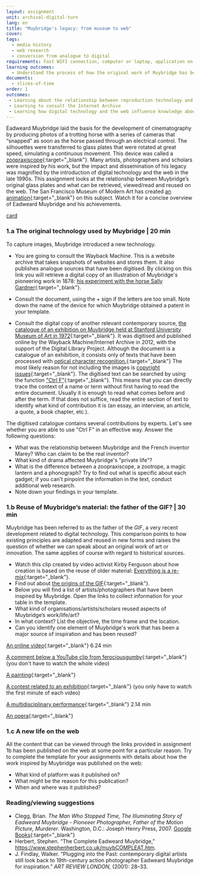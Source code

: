 ```yaml
---
layout: assignment
unit: archival-digital-turn
lang: en
title: "Muybridge's legacy: from museum to web"
cover:
tags:
  - media history
  - web research
  - conversion from analogue to digital
requirements: Fast WIFI connection, computer or laptop, application on laptop or computer to view video,
learning outcomes:
  - Understand the process of how the original work of Muybridge has been re-used and explain its presence on the web
documents:
  - slices-of-time
order: 1
outcomes:
 - Learning about the relationship between reproduction technology and reuse of material in the analogue era
 - Learning to consult the Internet Archive
 - Learning how digital technology and the web influence knowledge about an artist/photographer 
---
```


Eadweard Muybridge laid the basis for the development of cinematography by producing photos of a trotting horse with a series of cameras that “snapped” as soon as the horse passed through an electrical control. The silhouettes were transferred to glass plates that were rotated at great speed, simulating a continuous movement. This device was called a [zoopraxiscope](https://en.wikipedia.org/wiki/Zoopraxiscope){:target="_blank"}. Many artists, photographers and scholars were inspired by his work, but the impact and dissemination of his legacy was magnified by the introduction of digital technology and the web in the late 1990s.
This assignment looks at the relationship between Muybridge’s original glass plates and what can be retrieved,
viewed/read and reused on the web. The San Francisco Museum of Modern Art has created [an animation](https://youtu.be/wNU7sXkZmSw){:target="_blank"} on this subject. Watch it for a concise overview of Eadweard Muybridge and his achievements.

[card](slices-of-time)

<!-- more -->

<!-- briefing-student -->

### 1.a The original technology used by Muybridge | 20 min
<!-- section-contents -->

To capture images, Muybridge introduced a new technology.
-  You are going to consult the Wayback Machine. This is a website archive that takes snapshots of websites and stores them. It also publishes analogue sources that have been digitised. By clicking on this link you will retrieve a digital copy of an illustration of Muybridge's pioneering work in 1878:  [his experiment with the horse Sally Gardner](https://web.archive.org/web/20120730172726/http://popartmachine.com/artwork/LOC+1071481/0/The-horse-in-motion,-illus.-by-Muybridge.-){:target="_blank"}. 

- Consult the document, using the + sign if the letters are too small. Note down the name of the device for which Muybridge obtained a patent in your template. 

- Consult the digital copy of another relevant contemporary source, [the catalogue of an exhibition on Muybridge held at Stanford University Museum of Art in 1972](https://archive.org/stream/eadweardmuybridg00maye/eadweardmuybridg00maye_djvu.txt){:target="_blank"}.
It was digitised and published online by the Wayback Machine/Internet Archive in 2012, with the support of the Digital Library Project. Although the document is a catalogue of an exhibition, it consists only of texts that have been processed with [optical character recognition.](https://youtu.be/jO-1rztr4O0){:target="_blank"} The most likely reason for not including the images is [copyright issues](https://youtu.be/1DKm96Ftfko){:target="_blank"}. 
The digitised text can be searched by using the function ["Ctrl F"](https://blog.spinweb.net/5-reasons-why-control-f-is-your-best-friend-for-productivity){:target="_blank"}. This means that you can directly trace the context of a name or term without first having to read the entire document. Usually it is enough to read what comes before and after the term. If that does not suffice, read the entire section of text to identify what kind of contribution it is (an essay, an interview, an article, a quote, a book chapter, etc.).

The digitised catalogue contains several contributions by experts. Let's see whether you are able to use "Ctrl F" in an effective way.
Answer the following questions: 
- What was the relationship between Muybridge and the French inventor Marey? Who can claim to be the real inventor? 
- What kind of drama affected Muybridge's "private life"?  
- What is the difference between a zoopraxiscope, a zootrope, a magic lantern and a phonograph? Try to find out what is specific about each gadget; if you can't pinpoint the information in the text, conduct additional web research. 
- Note down your findings in your template.

<!-- section -->

### 1.b Reuse of Muybridge’s material: the father of the GIF? | 30 min
<!-- section-contents -->

Muybridge has been referred to as the father of the *GIF*, a very recent development related to digital technology. This comparison points to how existing principles are adapted and reused in new forms and raises the question of whether we can speak about an original work of art or innovation. The same applies of course with regard to historical sources.  

- Watch this clip created by video activist Kirby Ferguson about how creation is based on the reuse of older material: [Everything is a re-mix](https://vimeo.com/kirbyferguson/remix2015){:target="_blank"}.
- Find out about [the origins of the GIF](https://en.wikipedia.org/wiki/GIF){:target="_blank"}.
- Below you will find a list of artists/photographers that have been inspired by Muybridge. Open the links to collect information for your table in the template.
- What kind of organisations/artists/scholars reused aspects of Muybridge’s work/life/art?
- In what context? List the objective, the time frame and the location.
- Can you identify one element of Muybridge's work that has been a major source of inspiration and has been reused?  


[An online video](https://vimeo.com/131586644){:target="_blank"}  6.24 min

[A comment below a YouTube clip from ferociousgumby](https://www.youtube.com/watch?v=5Awo-P3t4Ho&lc=UgiKWyd-N07eEHgCoAEC){:target="_blank"} (you don't have to watch the whole video)   

[A painting](https://en.wikipedia.org/wiki/Nude_Descending_a_Staircase%2C_No._2){:target="_blank"}

[A contest related to an exhibition](https://www.npr.org/sections/pictureshow/2010/06/29/128192659/muybridgewinners?t=1533050973264){:target="_blank"} (you only have to watch the first minute of each video) 

[A multidisciplinary performance](https://youtu.be/t1AWij9twWc){:target="_blank"}  2.14 min

[An opera](https://en.wikipedia.org/wiki/The_Photographer){:target="_blank"}

<!-- section -->

### 1.c A new life on the web 
<!-- section-contents -->

All the content that can be viewed through the links provided in assignment 1b has been published on the web at some point for a particular reason.
Try to complete the template for your assignments with details about how the work inspired by Muybridge was published on the web:
- What kind of platform was it published on?
- What might be the reason for this publication?
- When and where was it published?

<!-- section -->

### Reading/viewing suggestions 
<!-- section-contents --> 

- Clegg, Brian. *The Man Who Stopped Time, The Illuminating Story of Eadweard Muybridge - Pioneeer Photographer, Father of the Motion Picture, Murderer*. Washington, D.C.: Joseph Henry Press, 2007. [Google Books](https://books.google.nl/books?id=GXGS_KNTBOYC&lpg=PR9&ots=UFgkorMooR&lr&pg=PR2#v=onepage&q&f=false){:target="_blank"}
- Herbert, Stephen. “The Complete Eadweard Muybridge,” https://www.stephenherbert.co.uk/muybCOMPLEAT.htm.
- J. Findlay, Walker. “Plugging into the Past: contemporary digital artists still look back to 19th-century action photographer Eadweard Muybridge for inspiration.” _ART REVIEW LONDON_, (2001): 28–33.

<!-- briefing-teacher -->
